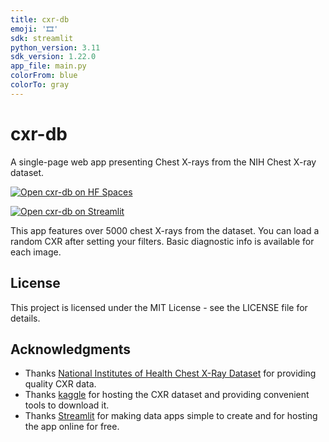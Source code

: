 ```yaml
---
title: cxr-db
emoji: '🎞️'
sdk: streamlit
python_version: 3.11
sdk_version: 1.22.0
app_file: main.py
colorFrom: blue
colorTo: gray
---
```


# cxr-db

A single-page web app presenting Chest X-rays from the NIH Chest X-ray dataset.

[![Open cxr-db on HF Spaces](https://huggingface.co/datasets/huggingface/badges/raw/main/open-in-hf-spaces-xl-dark.svg)](https://lysine-cxr-db.hf.space/)

[![Open cxr-db on Streamlit](https://static.streamlit.io/badges/streamlit_badge_black_white.svg)](https://cxr-db.streamlit.app)

This app features over 5000 chest X-rays from the dataset. You can load a random CXR after setting your filters.
Basic diagnostic info is available for each image.

## License

This project is licensed under the MIT License - see the LICENSE file for details.

## Acknowledgments

* Thanks [National Institutes of Health Chest X-Ray Dataset](https://www.kaggle.com/datasets/nih-chest-xrays/sample) for providing quality CXR data.
* Thanks [kaggle](https://www.kaggle.com/) for hosting the CXR dataset and providing convenient tools to download it.
* Thanks [Streamlit](https://streamlit.io/) for making data apps simple to create and for hosting the app online for free.
